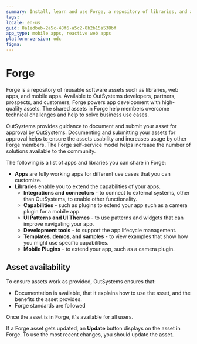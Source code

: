 ```yaml
---
summary: Install, learn and use Forge, a repository of libraries, and apps to create and share your projects.
tags:
locale: en-us
guid: 8a1edbeb-2a5c-48f6-a5c2-8b2b15a538bf
app_type: mobile apps, reactive web apps
platform-version: odc
figma:
---
```


# Forge

Forge is a repository of reusable software assets such as libraries, web apps, and mobile apps. Available to OutSystems developers, partners, prospects, and customers, Forge powers app development with high-quality assets. The shared assets in Forge help members overcome technical challenges and help to solve business use cases.

OutSystems provides guidance to document and submit your asset for approval by OutSystems. Documenting and submitting your assets for approval helps to ensure the assets usability and increases usage by other Forge members. The Forge self-service model helps increase the number of solutions available to the community.

The following is a list of apps and libraries you can share in Forge:

* **Apps** are fully working apps for different use cases that you can customize.
* **Libraries** enable you to extend the capabilities of your apps.
    * **Integrations and connectors** - to connect to external systems, other than OutSystems, to enable other functionality.
    * **Capabilities** - such as plugins to extend your app such as a camera plugin for a mobile app.
    * **UI Patterns and UI Themes** - to use patterns and widgets that can improve navigating your app.
    * **Development tools** - to support the app lifecycle management.
    * **Templates. demos, and samples** - to view examples that show how you might use specific capabilities.
    * **Mobile Plugins** - to extend your app, such as a camera plugin.

## Asset availability

To ensure assets work as provided, OutSystems ensures that:

* Documentation is available, that it explains how  to use the asset, and the benefits the asset provides.
* Forge standards are followed

Once the asset is in Forge, it's available for all users.

 If a Forge asset gets updated, an **Update** button displays on the asset in Forge. To use the most recent changes, you should update the asset.
